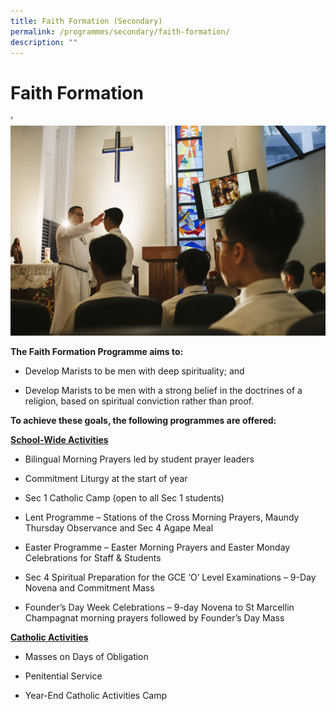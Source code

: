 ```yaml
---
title: Faith Formation (Secondary)
permalink: /programmes/secondary/faith-formation/
description: ""
---
```

# Faith Formation
'
![](/images/Faith%20Formation/Religious%20Education.jpg)

**The Faith Formation Programme aims to:** 

*   Develop Marists to be men with deep spirituality; and

*   Develop Marists to be men with a strong belief in the doctrines of a religion, based on spiritual conviction rather than proof.

  

**To achieve these goals, the following programmes are offered:** 

**<u>School-Wide Activities</u>**  

*   Bilingual Morning Prayers led by student prayer leaders
    
*   Commitment Liturgy at the start of year
    
*   Sec 1 Catholic Camp (open to all Sec 1 students)
    
*   Lent Programme – Stations of the Cross Morning Prayers, Maundy Thursday Observance and Sec 4 Agape Meal
    
*   Easter Programme – Easter Morning Prayers and Easter Monday Celebrations for Staff & Students
    
*   Sec 4 Spiritual Preparation for the GCE ‘O’ Level Examinations – 9-Day Novena and Commitment Mass
    
*   Founder’s Day Week Celebrations – 9-day Novena to St Marcellin Champagnat morning prayers followed by Founder’s Day Mass
    

  

**<u>Catholic Activities</u>** 

*   Masses on Days of Obligation
    
*   Penitential Service
    
*   Year-End Catholic Activities Camp